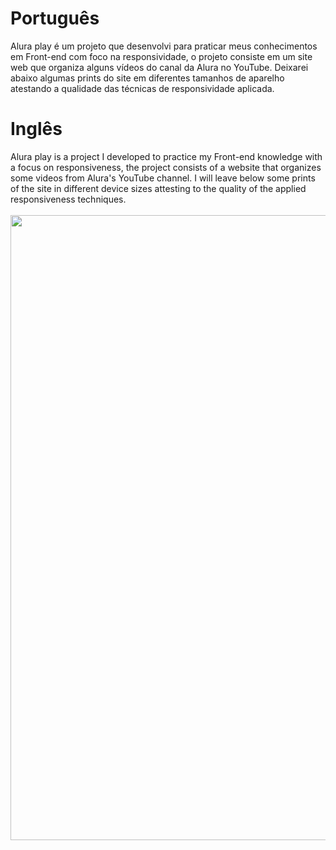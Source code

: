 <h1>Português</h1>
Alura play é um projeto que desenvolvi para praticar meus conhecimentos em Front-end com foco na responsividade, 
o projeto consiste em um site web que organiza alguns vídeos do canal da Alura no YouTube.
Deixarei abaixo algumas prints do site em diferentes tamanhos de aparelho atestando a qualidade das técnicas de responsividade aplicada.<br>

<h1>Inglês</h1>
Alura play is a project I developed to practice my Front-end knowledge with a focus on responsiveness,
the project consists of a website that organizes some videos from Alura's YouTube channel.
I will leave below some prints of the site in different device sizes attesting to the quality of the applied responsiveness techniques.<br>
<br>

<div align= "center">
<img src="https://github.com/ZacSv/alura-play/assets/71881016/caf59894-d4cf-45ed-980b-bd472380162c.png" width = "1000px"/>
</div>




  
